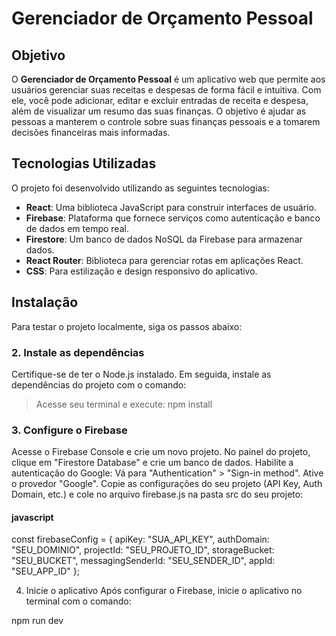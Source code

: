 # Gerenciador de Orçamento Pessoal

## Objetivo

O **Gerenciador de Orçamento Pessoal** é um aplicativo web que permite aos usuários gerenciar suas receitas e despesas de forma fácil e intuitiva. Com ele, você pode adicionar, editar e excluir entradas de receita e despesa, além de visualizar um resumo das suas finanças. O objetivo é ajudar as pessoas a manterem o controle sobre suas finanças pessoais e a tomarem decisões financeiras mais informadas.

## Tecnologias Utilizadas

O projeto foi desenvolvido utilizando as seguintes tecnologias:

- **React**: Uma biblioteca JavaScript para construir interfaces de usuário.
- **Firebase**: Plataforma que fornece serviços como autenticação e banco de dados em tempo real.
- **Firestore**: Um banco de dados NoSQL da Firebase para armazenar dados.
- **React Router**: Biblioteca para gerenciar rotas em aplicações React.
- **CSS**: Para estilização e design responsivo do aplicativo.

## Instalação

Para testar o projeto localmente, siga os passos abaixo:


### 2. Instale as dependências
Certifique-se de ter o Node.js instalado. Em seguida, instale as dependências do projeto com o comando:

> Acesse seu terminal e execute:
npm install

### 3. Configure o Firebase
Acesse o Firebase Console e crie um novo projeto.
No painel do projeto, clique em "Firestore Database" e crie um banco de dados.
Habilite a autenticação do Google:
Vá para "Authentication" > "Sign-in method".
Ative o provedor "Google".
Copie as configurações do seu projeto (API Key, Auth Domain, etc.) e cole no arquivo firebase.js na pasta src do seu projeto:

#### javascript
const firebaseConfig = {
  apiKey: "SUA_API_KEY",
  authDomain: "SEU_DOMINIO",
  projectId: "SEU_PROJETO_ID",
  storageBucket: "SEU_BUCKET",
  messagingSenderId: "SEU_SENDER_ID",
  appId: "SEU_APP_ID"
};

4. Inicie o aplicativo
Após configurar o Firebase, inicie o aplicativo no terminal com o comando:

npm run dev

